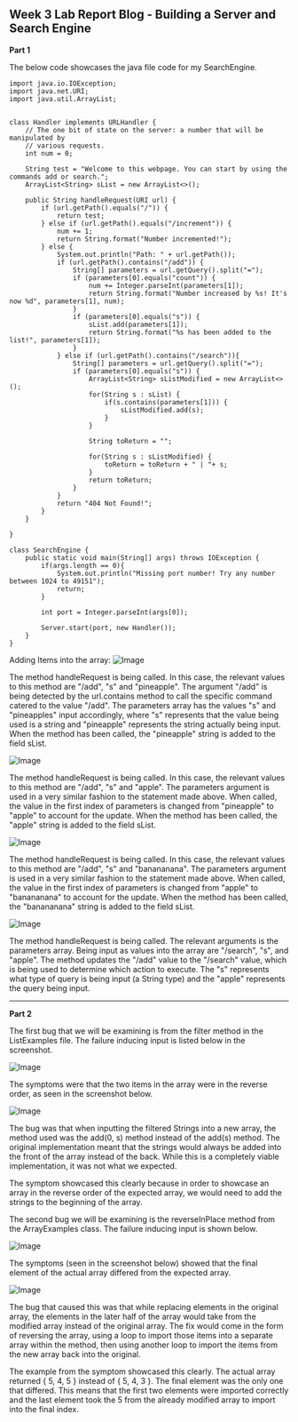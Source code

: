 ## Week 3 Lab Report Blog - Building a Server and Search Engine

__Part 1__

The below code showcases the java file code for my SearchEngine.

```
import java.io.IOException;
import java.net.URI;
import java.util.ArrayList;


class Handler implements URLHandler {
    // The one bit of state on the server: a number that will be manipulated by
    // various requests.
    int num = 0;

    String test = "Welcome to this webpage. You can start by using the commands add or search.";
    ArrayList<String> sList = new ArrayList<>();

    public String handleRequest(URI url) {
        if (url.getPath().equals("/")) {
            return test;
        } else if (url.getPath().equals("/increment")) {
            num += 1;
            return String.format("Number incremented!");
        } else {
            System.out.println("Path: " + url.getPath());
            if (url.getPath().contains("/add")) {
                String[] parameters = url.getQuery().split("=");
                if (parameters[0].equals("count")) {
                    num += Integer.parseInt(parameters[1]);
                    return String.format("Number increased by %s! It's now %d", parameters[1], num);
                }
                if (parameters[0].equals("s")) {
                    sList.add(parameters[1]);
                    return String.format("%s has been added to the list!", parameters[1]);
                }
            } else if (url.getPath().contains("/search")){
                String[] parameters = url.getQuery().split("=");
                if (parameters[0].equals("s")) {
                    ArrayList<String> sListModified = new ArrayList<>();
                    for(String s : sList) {
                        if(s.contains(parameters[1])) {
                            sListModified.add(s);
                        }
                    }

                    String toReturn = "";

                    for(String s : sListModified) {
                        toReturn = toReturn + " | "+ s;
                    }
                    return toReturn;
                }
            }
            return "404 Not Found!";
        }
    }

}

class SearchEngine {
    public static void main(String[] args) throws IOException {
        if(args.length == 0){
            System.out.println("Missing port number! Try any number between 1024 to 49151");
            return;
        }

        int port = Integer.parseInt(args[0]);

        Server.start(port, new Handler());
    }
}
```

Adding Items into the array:
![Image](lab3-screenshot1_1.png)

The method handleRequest is being called. In this case, the relevant values to this method are "/add", "s" and "pineapple". The argument "/add" is being detected by the url.contains method to call the specific command catered to the value "/add". The parameters array has the values "s" and "pineapples" input accordingly, where "s" represents that the value being used is a string and "pineapple" represents the string actually being input. When the method has been called, the "pineapple" string is added to the field sList.

![Image](lab3-screenshot1_2.png)

The method handleRequest is being called. In this case, the relevant values to this method are "/add", "s" and "apple". The parameters argument is used in a very similar fashion to the statement made above. When called, the value in the first index of parameters is changed from "pineapple" to "apple" to account for the update. When the method has been called, the "apple" string is added to the field sList.

![Image](lab3-screenshot1_3.png)

The method handleRequest is being called. In this case, the relevant values to this method are "/add", "s" and "banananana". The parameters argument is used in a very similar fashion to the statement made above. When called, the value in the first index of parameters is changed from "apple" to "banananana" to account for the update. When the method has been called, the "banananana" string is added to the field sList.

![Image](lab3-screenshot1_4.png)

The method handleRequest is being called. The relevant arguments is the parameters array. Being input as values into the array are "/search", "s", and "apple". The method updates the "/add" value to the "/search" value, which is being used to determine which action to execute. The "s" represents what type of query is being input (a String type) and the "apple" represents the query being input. 

---

__Part 2__

The first bug that we will be examining is from the filter method in the ListExamples file. The failure inducing input is listed below in the screenshot.

![Image](lab3-screenshot2_1.png)

The symptoms were that the two items in the array were in the reverse order, as seen in the screenshot below.

![Image](lab3-screenshot2_2.png)

The bug was that when inputting the filtered Strings into a new array, the method used was the add(0, s) method instead of the add(s) method. The original implementation meant that the strings would always be added into the front of the array instead of the back. While this is a completely viable implementation, it was not what we expected. 

The symptom showcased this clearly because in order to showcase an array in the reverse order of the expected array, we would need to add the strings to the beginning of the array.

The second bug we will be examining is the reverseInPlace method from the ArrayExamples class. The failure inducing input is shown below.

![Image](lab3-screenshot2_3.png)

The symptoms (seen in the screenshot below) showed that the final element of the actual array differed from the expected array. 

![Image](lab3-screenshot2_2.png)

The bug that caused this was that while replacing elements in the original array, the elements in the later half of the array would take from the modified array instead of the original array. The fix would come in the form of reversing the array, using a loop to import those items into a separate array within the method, then using another loop to import the items from the new array back into the original.

The example from the symptom showcased this clearly. The actual array returned { 5, 4, 5 } instead of { 5, 4, 3 }. The final element was the only one that differed. This means that the first two elements were imported correctly and the last element took the 5 from the already modified array to import into the final index.
